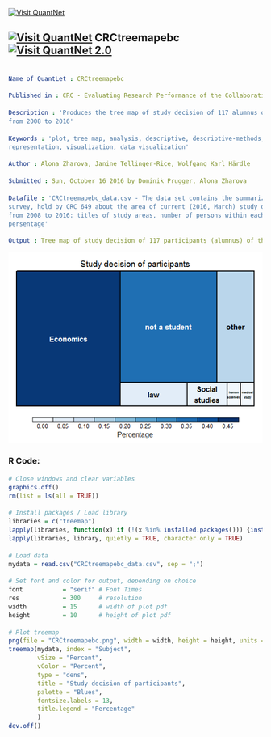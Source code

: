 
[<img src="https://github.com/QuantLet/Styleguide-and-FAQ/blob/master/pictures/banner.png" width="888" alt="Visit QuantNet">](http://quantlet.de/)

## [<img src="https://github.com/QuantLet/Styleguide-and-FAQ/blob/master/pictures/qloqo.png" alt="Visit QuantNet">](http://quantlet.de/) **CRCtreemapebc** [<img src="https://github.com/QuantLet/Styleguide-and-FAQ/blob/master/pictures/QN2.png" width="60" alt="Visit QuantNet 2.0">](http://quantlet.de/)

```yaml

Name of QuantLet : CRCtreemapebc

Published in : CRC - Evaluating Research Performance of the Collaborative Research Center 649

Description : 'Produces the tree map of study decision of 117 alumnus of the Econ Boot Camp (EBC)
from 2008 to 2016'

Keywords : 'plot, tree map, analysis, descriptive, descriptive-methods, distribution, graphical
representation, visualization, data visualization'

Author : Alona Zharova, Janine Tellinger-Rice, Wolfgang Karl Härdle

Submitted : Sun, October 16 2016 by Dominik Prugger, Alona Zharova

Datafile : 'CRCtreemapebc_data.csv - The data set contains the summarized information from a
survey, hold by CRC 649 about the area of current (2016, March) study of participants of the EBC
from 2008 to 2016: titles of study areas, number of persons within each one and corresponding
persentage'

Output : Tree map of study decision of 117 participants (alumnus) of the EBC from 2008 to 2016

```

![Picture1](CRCtreemapebc.png)


### R Code:
```r
# Close windows and clear variables
graphics.off()
rm(list = ls(all = TRUE))

# Install packages / Load library
libraries = c("treemap")
lapply(libraries, function(x) if (!(x %in% installed.packages())) {install.packages(x)})
lapply(libraries, library, quietly = TRUE, character.only = TRUE)

# Load data
mydata = read.csv("CRCtreemapebc_data.csv", sep = ";")

# Set font and color for output, depending on choice
font           = "serif" # Font Times
res            = 300     # resolution
width          = 15      # width of plot pdf
height         = 10      # height of plot pdf

# Plot treemap
png(file = "CRCtreemapebc.png", width = width, height = height, units = "in", res = res, family = font)
treemap(mydata, index = "Subject", 
        vSize = "Percent", 
        vColor = "Percent", 
        type = "dens", 
        title = "Study decision of participants", 
        palette = "Blues", 
        fontsize.labels = 13, 
        title.legend = "Percentage"
        )
dev.off()



```
